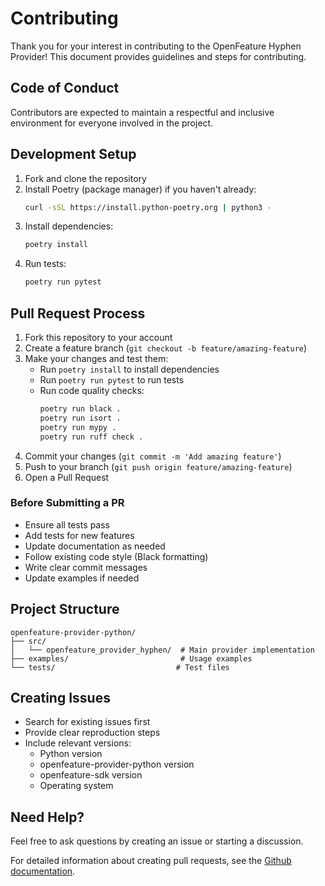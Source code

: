 # Contributing

Thank you for your interest in contributing to the OpenFeature Hyphen Provider! This document provides guidelines and steps for contributing.

## Code of Conduct

Contributors are expected to maintain a respectful and inclusive environment for everyone involved in the project.

## Development Setup

1. Fork and clone the repository
2. Install Poetry (package manager) if you haven't already:
   ```bash
   curl -sSL https://install.python-poetry.org | python3 -
   ```
3. Install dependencies:
   ```bash
   poetry install
   ```
4. Run tests:
   ```bash
   poetry run pytest
   ```

## Pull Request Process

1. Fork this repository to your account
2. Create a feature branch (`git checkout -b feature/amazing-feature`)
3. Make your changes and test them:
   - Run `poetry install` to install dependencies
   - Run `poetry run pytest` to run tests
   - Run code quality checks:
     ```bash
     poetry run black .
     poetry run isort .
     poetry run mypy .
     poetry run ruff check .
     ```
4. Commit your changes (`git commit -m 'Add amazing feature'`)
5. Push to your branch (`git push origin feature/amazing-feature`)
6. Open a Pull Request

### Before Submitting a PR

- Ensure all tests pass
- Add tests for new features
- Update documentation as needed
- Follow existing code style (Black formatting)
- Write clear commit messages
- Update examples if needed

## Project Structure

```
openfeature-provider-python/
├── src/
│   └── openfeature_provider_hyphen/  # Main provider implementation
├── examples/                         # Usage examples
└── tests/                           # Test files
```

## Creating Issues

- Search for existing issues first
- Provide clear reproduction steps
- Include relevant versions:
  - Python version
  - openfeature-provider-python version
  - openfeature-sdk version
  - Operating system

## Need Help?

Feel free to ask questions by creating an issue or starting a discussion.

For detailed information about creating pull requests, see the [Github documentation](https://docs.github.com/en/pull-requests/collaborating-with-pull-requests/proposing-changes-to-your-work-with-pull-requests/creating-a-pull-request-from-a-fork).
